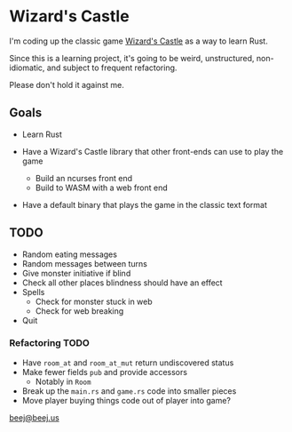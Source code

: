 # Wizard's Castle

I'm coding up the classic game [Wizard's
Castle](https://github.com/beejjorgensen/Wizards-Castle-Info) as a way to learn
Rust.

Since this is a learning project, it's going to be weird, unstructured,
non-idiomatic, and subject to frequent refactoring.

Please don't hold it against me.

## Goals

* Learn Rust

* Have a Wizard's Castle library that other front-ends can use to play the game
  * Build an ncurses front end
  * Build to WASM with a web front end

* Have a default binary that plays the game in the classic text format

## TODO

* Random eating messages
* Random messages between turns
* Give monster initiative if blind
* Check all other places blindness should have an effect
* Spells
  * Check for monster stuck in web
  * Check for web breaking
* Quit

### Refactoring TODO

* Have `room_at` and `room_at_mut` return undiscovered status
* Make fewer fields `pub` and provide accessors
  * Notably in `Room`
* Break up the `main.rs` and `game.rs` code into smaller pieces
* Move player buying things code out of player into game?

<beej@beej.us>
